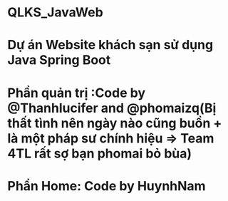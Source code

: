 # QLKS_JavaWeb
# Dự án Website khách sạn sử dụng Java Spring Boot 
# Phần quản trị :Code by @Thanhlucifer and @phomaizq(Bị thất tình nên ngày nào cũng buồn + là một pháp sư chính hiệu => Team 4TL rất sợ bạn phomai bỏ bùa)
# Phần Home: Code by HuynhNam
